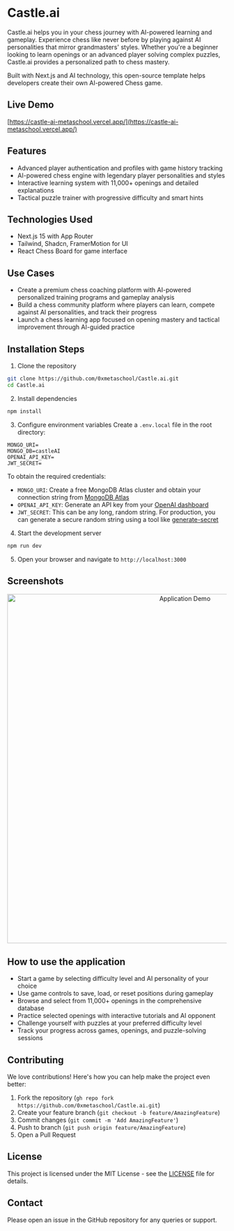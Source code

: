 # Castle.ai
Castle.ai helps you in your chess journey with AI-powered learning and gameplay. Experience chess like never before by playing against AI personalities that mirror grandmasters' styles. Whether you're a beginner looking to learn openings or an advanced player solving complex puzzles, Castle.ai provides a personalized path to chess mastery.

Built with Next.js and AI technology, this open-source template helps developers create their own AI-powered Chess game.

## Live Demo

[https://castle-ai-metaschool.vercel.app/](https://castle-ai-metaschool.vercel.app/)

## Features

- Advanced player authentication and profiles with game history tracking
- AI-powered chess engine with legendary player personalities and styles
- Interactive learning system with 11,000+ openings and detailed explanations
- Tactical puzzle trainer with progressive difficulty and smart hints

## Technologies Used

- Next.js 15 with App Router
- Tailwind, Shadcn, FramerMotion for UI
- React Chess Board for game interface

## Use Cases
- Create a premium chess coaching platform with AI-powered personalized training programs and gameplay analysis
- Build a chess community platform where players can learn, compete against AI personalities, and track their progress
- Launch a chess learning app focused on opening mastery and tactical improvement through AI-guided practice

## Installation Steps

1. Clone the repository

```bash
git clone https://github.com/0xmetaschool/Castle.ai.git
cd Castle.ai
```

2. Install dependencies

```bash
npm install
```

3. Configure environment variables
   Create a `.env.local` file in the root directory:

```env
MONGO_URI=
MONGO_DB=castleAI
OPENAI_API_KEY=
JWT_SECRET=
```

To obtain the required credentials:

- `MONGO_URI`: Create a free MongoDB Atlas cluster and obtain your connection string from [MongoDB Atlas](https://www.mongodb.com/docs/atlas/tutorial/connect-to-your-cluster/)
- `OPENAI_API_KEY`: Generate an API key from your [OpenAI dashboard](https://platform.openai.com/api-keys)
- `JWT_SECRET`: This can be any long, random string. For production, you can generate a secure random string using a tool like [generate-secret](https://generate-secret.vercel.app/32)

4. Start the development server

```bash
npm run dev
```

5. Open your browser and navigate to `http://localhost:3000`

## Screenshots

<div align="center">
  <img src="public/App.gif" alt="Application Demo" width="800px" />
</div>

## How to use the application

- Start a game by selecting difficulty level and AI personality of your choice
- Use game controls to save, load, or reset positions during gameplay
- Browse and select from 11,000+ openings in the comprehensive database
- Practice selected openings with interactive tutorials and AI opponent
- Challenge yourself with puzzles at your preferred difficulty level
- Track your progress across games, openings, and puzzle-solving sessions

## Contributing

We love contributions! Here's how you can help make the project even better:

1. Fork the repository (`gh repo fork https://github.com/0xmetaschool/Castle.ai.git`)
2. Create your feature branch (`git checkout -b feature/AmazingFeature`)
3. Commit changes (`git commit -m 'Add AmazingFeature'`)
4. Push to branch (`git push origin feature/AmazingFeature`)
5. Open a Pull Request

## License

This project is licensed under the MIT License - see the [LICENSE](https://github.com/0xmetaschool/Castle.ai/blob/main/LICENSE) file for details.

## Contact
Please open an issue in the GitHub repository for any queries or support.
